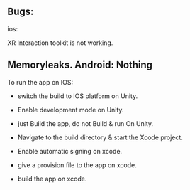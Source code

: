 Bugs: 
-----------------------
ios:

XR Interaction toolkit is not working. 

Memoryleaks. 
Android: 
Nothing 
------------------------------
To run the app on IOS: 
* switch the build to IOS platform on Unity. 
* Enable development mode on Unity.
* just Build the app, do not Build & run On Unity.
  
* Navigate to the build directory & start the Xcode project.
  
* Enable automatic signing on xcode. 
* give a provision file to the app on xcode.
* build the app on xcode. 
